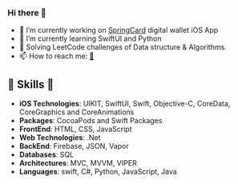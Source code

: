 ### Hi there 👋

- 🔭 I’m currently working on [SpringCard](https://www.springcardsystems.com) digital wallet iOS App
- 🌱 I’m currently learning SwiftUI and Python
- 👯 Solving LeetCode challenges of Data structure & Algorithms.
- 📫 How to reach me: [📧](mailto:marina.mam.riad@gmail.com)

##  🎉 Skills  🎉
- **iOS Technologies**: UIKIT, SwiftUI, Swift, Objective-C, CoreData, CoreGraphics and CoreAnimations
- **Packages**: CocoaPods and Swift Packages
- **FrontEnd**: HTML, CSS, JavaScript
- **Web Technologies**: .Net
- **BackEnd**:  Firebase, JSON, Vapor
- **Databases**: SQL
- **Architectures**: MVC, MVVM, VIPER
- **Languages**: swift, C#, Python, JavaScript, Java
